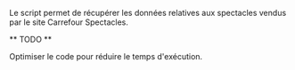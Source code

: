 Le script permet de récupérer les données relatives aux spectacles vendus par le site Carrefour Spectacles.

** TODO **

Optimiser le code pour réduire le temps d'exécution.
